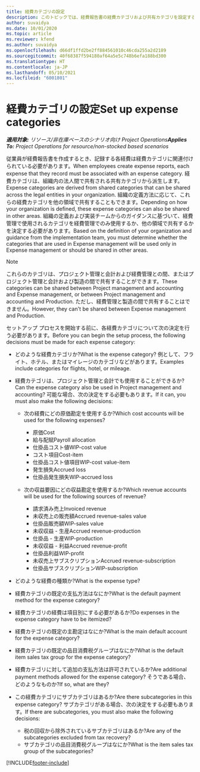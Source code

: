 ```yaml
---
title: 経費カテゴリの設定
description: このトピックでは、経費報告書の経費カテゴリおよび共有カテゴリを設定する方法について説明します。
author: suvaidya
ms.date: 10/01/2020
ms.topic: article
ms.reviewer: kfend
ms.author: suvaidya
ms.openlocfilehash: d66df1ffd2be2ff884561010c46cda255a2d2189
ms.sourcegitcommit: 40f68387f594180af64a5e5c748b6efa188bd300
ms.translationtype: HT
ms.contentlocale: ja-JP
ms.lasthandoff: 05/10/2021
ms.locfileid: "6001801"
---
```

# <a name="set-up-expense-categories"></a><span data-ttu-id="da9e5-103">経費カテゴリの設定</span><span class="sxs-lookup"><span data-stu-id="da9e5-103">Set up expense categories</span></span>

<span data-ttu-id="da9e5-104">_**適用対象:** リソース/非在庫ベースのシナリオ向け Project Operations_</span><span class="sxs-lookup"><span data-stu-id="da9e5-104">_**Applies To:** Project Operations for resource/non-stocked based scenarios_</span></span>

<span data-ttu-id="da9e5-105">従業員が経費報告書を作成するとき、記録する各経費は経費カテゴリに関連付けられている必要があります。</span><span class="sxs-lookup"><span data-stu-id="da9e5-105">When employees create expense reports, each expense that they record must be associated with an expense category.</span></span> <span data-ttu-id="da9e5-106">経費カテゴリは、組織内の法人間で共有される共有カテゴリから派生します。</span><span class="sxs-lookup"><span data-stu-id="da9e5-106">Expense categories are derived from shared categories that can be shared across the legal entities in your organization.</span></span> <span data-ttu-id="da9e5-107">組織の定義方法に応じて、これらの経費カテゴリを他の領域で共有することもできます。</span><span class="sxs-lookup"><span data-stu-id="da9e5-107">Depending on how your organization is defined, these expense categories can also be shared in other areas.</span></span> <span data-ttu-id="da9e5-108">組織の定義および実装チームからのガイダンスに基づいて、経費管理で使用されるカテゴリを経費管理でのみ使用するか、他の領域で共有するかを決定する必要があります。</span><span class="sxs-lookup"><span data-stu-id="da9e5-108">Based on the definition of your organization and guidance from the implementation team, you must determine whether the categories that are used in Expense management will be used only in Expense management or should be shared in other areas.</span></span>

> [!NOTE]
> <span data-ttu-id="da9e5-109">これらのカテゴリは、プロジェクト管理と会計および経費管理との間、またはプロジェクト管理と会計および製造の間で共有することができます。</span><span class="sxs-lookup"><span data-stu-id="da9e5-109">These categories can be shared between Project management and accounting and Expense management, or between Project management and accounting and Production.</span></span> <span data-ttu-id="da9e5-110">ただし、経費管理と製造の間で共有することはできません。</span><span class="sxs-lookup"><span data-stu-id="da9e5-110">However, they can't be shared between Expense management and Production.</span></span>

<span data-ttu-id="da9e5-111">セットアップ プロセスを開始する前に、各経費カテゴリについて次の決定を行う必要があります。</span><span class="sxs-lookup"><span data-stu-id="da9e5-111">Before you can begin the setup process, the following decisions must be made for each expense category:</span></span>

- <span data-ttu-id="da9e5-112">どのような経費カテゴリか?</span><span class="sxs-lookup"><span data-stu-id="da9e5-112">What is the expense category?</span></span> <span data-ttu-id="da9e5-113">例として、フライト、ホテル、またはマイレージのカテゴリなどがあります。</span><span class="sxs-lookup"><span data-stu-id="da9e5-113">Examples include categories for flights, hotel, or mileage.</span></span>
- <span data-ttu-id="da9e5-114">経費カテゴリは、プロジェクト管理と会計でも使用することができるか?</span><span class="sxs-lookup"><span data-stu-id="da9e5-114">Can the expense category also be used in Project management and accounting?</span></span> <span data-ttu-id="da9e5-115">可能な場合、次の決定をする必要もあります。</span><span class="sxs-lookup"><span data-stu-id="da9e5-115">If it can, you must also make the following decisions:</span></span>

    - <span data-ttu-id="da9e5-116">次の経費にどの原価勘定を使用するか?</span><span class="sxs-lookup"><span data-stu-id="da9e5-116">Which cost accounts will be used for the following expenses?</span></span>

        - <span data-ttu-id="da9e5-117">原価</span><span class="sxs-lookup"><span data-stu-id="da9e5-117">Cost</span></span>
        - <span data-ttu-id="da9e5-118">給与配賦</span><span class="sxs-lookup"><span data-stu-id="da9e5-118">Payroll allocation</span></span>
        - <span data-ttu-id="da9e5-119">仕掛品コスト値</span><span class="sxs-lookup"><span data-stu-id="da9e5-119">WIP-cost value</span></span>
        - <span data-ttu-id="da9e5-120">コスト項目</span><span class="sxs-lookup"><span data-stu-id="da9e5-120">Cost-item</span></span>
        - <span data-ttu-id="da9e5-121">仕掛品コスト値項目</span><span class="sxs-lookup"><span data-stu-id="da9e5-121">WIP-cost value-item</span></span>
        - <span data-ttu-id="da9e5-122">発生損失</span><span class="sxs-lookup"><span data-stu-id="da9e5-122">Accrued loss</span></span>
        - <span data-ttu-id="da9e5-123">仕掛品発生損失</span><span class="sxs-lookup"><span data-stu-id="da9e5-123">WIP-accrued loss</span></span>

    - <span data-ttu-id="da9e5-124">次の収益要因にどの収益勘定を使用するか?</span><span class="sxs-lookup"><span data-stu-id="da9e5-124">Which revenue accounts will be used for the following sources of revenue?</span></span>

        - <span data-ttu-id="da9e5-125">請求済み売上</span><span class="sxs-lookup"><span data-stu-id="da9e5-125">Invoiced revenue</span></span>
        - <span data-ttu-id="da9e5-126">未収売上の販売額</span><span class="sxs-lookup"><span data-stu-id="da9e5-126">Accrued revenue-sales value</span></span>
        - <span data-ttu-id="da9e5-127">仕掛品販売額</span><span class="sxs-lookup"><span data-stu-id="da9e5-127">WIP-sales value</span></span>
        - <span data-ttu-id="da9e5-128">未収収益 - 生産</span><span class="sxs-lookup"><span data-stu-id="da9e5-128">Accrued revenue-production</span></span>
        - <span data-ttu-id="da9e5-129">仕掛品 - 生産</span><span class="sxs-lookup"><span data-stu-id="da9e5-129">WIP-production</span></span>
        - <span data-ttu-id="da9e5-130">未収収益 - 利益</span><span class="sxs-lookup"><span data-stu-id="da9e5-130">Accrued revenue-profit</span></span>
        - <span data-ttu-id="da9e5-131">仕掛品利益</span><span class="sxs-lookup"><span data-stu-id="da9e5-131">WIP-profit</span></span>
        - <span data-ttu-id="da9e5-132">未収売上サブスクリプション</span><span class="sxs-lookup"><span data-stu-id="da9e5-132">Accrued revenue-subscription</span></span>
        - <span data-ttu-id="da9e5-133">仕掛品サブスクリプション</span><span class="sxs-lookup"><span data-stu-id="da9e5-133">WIP-subscription</span></span>

- <span data-ttu-id="da9e5-134">どのような経費の種類か?</span><span class="sxs-lookup"><span data-stu-id="da9e5-134">What is the expense type?</span></span>
- <span data-ttu-id="da9e5-135">経費カテゴリの既定の支払方法はなにか?</span><span class="sxs-lookup"><span data-stu-id="da9e5-135">What is the default payment method for the expense category?</span></span>
- <span data-ttu-id="da9e5-136">経費カテゴリの経費は項目別にする必要があるか?</span><span class="sxs-lookup"><span data-stu-id="da9e5-136">Do expenses in the expense category have to be itemized?</span></span>
- <span data-ttu-id="da9e5-137">経費カテゴリの既定の主勘定はなにか?</span><span class="sxs-lookup"><span data-stu-id="da9e5-137">What is the main default account for the expense category?</span></span>
- <span data-ttu-id="da9e5-138">経費カテゴリの既定の品目消費税グループはなにか?</span><span class="sxs-lookup"><span data-stu-id="da9e5-138">What is the default item sales tax group for the expense category?</span></span>
- <span data-ttu-id="da9e5-139">経費カテゴリに対して追加の支払方法は許可されているか?</span><span class="sxs-lookup"><span data-stu-id="da9e5-139">Are additional payment methods allowed for the expense category?</span></span> <span data-ttu-id="da9e5-140">そうである場合、どのようなものか?</span><span class="sxs-lookup"><span data-stu-id="da9e5-140">If so, what are they?</span></span>
- <span data-ttu-id="da9e5-141">この経費カテゴリにサブカテゴリはあるか?</span><span class="sxs-lookup"><span data-stu-id="da9e5-141">Are there subcategories in this expense category?</span></span> <span data-ttu-id="da9e5-142">サブカテゴリがある場合、次の決定をする必要もあります。</span><span class="sxs-lookup"><span data-stu-id="da9e5-142">If there are subcategories, you must also make the following decisions:</span></span>

    - <span data-ttu-id="da9e5-143">税の回収から除外されているサブカテゴリはあるか?</span><span class="sxs-lookup"><span data-stu-id="da9e5-143">Are any of the subcategories excluded from tax recovery?</span></span>
    - <span data-ttu-id="da9e5-144">サブカテゴリの品目消費税グループはなにか?</span><span class="sxs-lookup"><span data-stu-id="da9e5-144">What is the item sales tax group of the subcategories?</span></span>


[!INCLUDE[footer-include](../includes/footer-banner.md)]